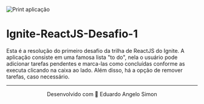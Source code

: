 ![Print aplicação](https://user-images.githubusercontent.com/62440116/112247707-8951eb00-8c33-11eb-909d-4c67737ad572.jpeg)

# Ignite-ReactJS-Desafio-1
Esta é a resolução do primeiro desafio da trilha de ReactJS do Ignite. A aplicação consiste em uma famosa lista "to do", nela o usuário pode adicionar tarefas pendentes e marca-las como concluídas conforme as executa clicando na caixa ao lado. Além disso, há a opção de remover tarefas, caso necessário.

________________________________________________________________________________________________________________________________________________________________________________
<p align="center">Desenvolvido com 🧡 Eduardo Angelo Simon</p>
